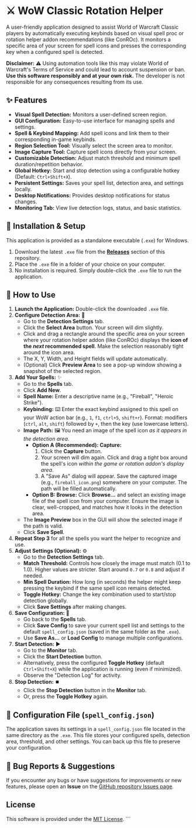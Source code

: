 # ⚔️ WoW Classic Rotation Helper

A user-friendly application designed to assist World of Warcraft Classic players by automatically executing keybinds based on visual spell proc or rotation helper addon recommendations (like ConROc). It monitors a specific area of your screen for spell icons and presses the corresponding key when a configured spell is detected.

**Disclaimer:** ⚠️ Using automation tools like this may violate World of Warcraft's Terms of Service and could lead to account suspension or ban. **Use this software responsibly and at your own risk.** The developer is not responsible for any consequences resulting from its use.

## ✨ Features

* **Visual Spell Detection:** Monitors a user-defined screen region.
* **GUI Configuration:** Easy-to-use interface for managing spells and settings.
* **Spell & Keybind Mapping:** Add spell icons and link them to their corresponding in-game keybinds.
* **Region Selection Tool:** Visually select the screen area to monitor.
* **Image Capture Tool:** Capture spell icons directly from your screen.
* **Customizable Detection:** Adjust match threshold and minimum spell duration/repetition behavior.
* **Global Hotkey:** Start and stop detection using a configurable hotkey (Default: `Ctrl+Shift+X`).
* **Persistent Settings:** Saves your spell list, detection area, and settings locally.
* **Desktop Notifications:** Provides desktop notifications for status changes.
* **Monitoring Tab:** View live detection logs, status, and basic statistics.

## 💾 Installation & Setup

This application is provided as a standalone executable (`.exe`) for Windows.

1.  Download the latest `.exe` file from the **[Releases](link/to/your/releases)** section of this repository.
2.  Place the `.exe` file in a folder of your choice on your computer.
3.  No installation is required. Simply double-click the `.exe` file to run the application.

## 🚀 How to Use

1.  **Launch the Application:** Double-click the downloaded `.exe` file.
2.  **Configure Detection Area:** 🎯
    * Go to the **Detection Settings** tab.
    * Click the **Select Area** button. Your screen will dim slightly.
    * Click and drag a rectangle around the specific area on your screen where your rotation helper addon (like ConROc) displays the **icon of the *next* recommended spell**. Make the selection reasonably tight around the icon area.
    * The X, Y, Width, and Height fields will update automatically.
    * (Optional) Click **Preview Area** to see a pop-up window showing a snapshot of the selected region.
3.  **Add Your Spells:** ✨
    * Go to the **Spells** tab.
    * Click **Add New**.
    * **Spell Name:** Enter a descriptive name (e.g., "Fireball", "Heroic Strike").
    * **Keybinding:** ⌨️ Enter the exact keybind assigned to this spell on your WoW action bar (e.g., `1`, `f1`, `ctrl+5`, `shift+r`). Format: modifiers (`ctrl`, `alt`, `shift`) followed by `+`, then the key (use lowercase letters).
    * **Image Path:** 🖼️ You need an image of the spell icon *as it appears in the detection area*.
        * **Option A (Recommended): Capture:**
            1.  Click the **Capture** button.
            2.  Your screen will dim again. Click and drag a *tight* box around the spell's icon *within the game or rotation addon's display area*.
            3.  A "Save As" dialog will appear. Save the captured image (e.g., `fireball_icon.png`) somewhere on your computer. The path will be filled automatically.
        * **Option B: Browse:** Click **Browse...** and select an existing image file of the spell icon from your computer. Ensure the image is clear, well-cropped, and matches how it looks in the detection area.
    * The **Image Preview** box in the GUI will show the selected image if the path is valid.
    * Click **Save Spell**.
4.  **Repeat Step 3** for all the spells you want the helper to recognize and use.
5.  **Adjust Settings (Optional):** ⚙️
    * Go to the **Detection Settings** tab.
    * **Match Threshold:** Controls how closely the image must match (0.1 to 1.0). Higher values are stricter. Start around `0.7` or `0.8` and adjust if needed.
    * **Min Spell Duration:** How long (in seconds) the helper might keep pressing the keybind if the same spell icon remains detected.
    * **Toggle Hotkey:** Change the key combination used to start/stop detection globally.
    * Click **Save Settings** after making changes.
6.  **Save Configuration:** 💾
    * Go back to the **Spells** tab.
    * Click **Save Config** to save your current spell list and settings to the default `spell_config.json` (saved in the same folder as the `.exe`).
    * Use **Save As...** or **Load Config** to manage multiple configurations.
7.  **Start Detection:** ▶️
    * Go to the **Monitor** tab.
    * Click the **Start Detection** button.
    * Alternatively, press the configured **Toggle Hotkey** (default `Ctrl+Shift+X`) while the application is running (even if minimized).
    * Observe the "Detection Log" for activity.
8.  **Stop Detection:** ⏹️
    * Click the **Stop Detection** button in the **Monitor** tab.
    * Or, press the **Toggle Hotkey** again.

## 📄 Configuration File (`spell_config.json`)

The application saves its settings in a `spell_config.json` file located in the same directory as the `.exe`. This file stores your configured spells, detection area, threshold, and other settings. You can back up this file to preserve your configuration.

## 🐞 Bug Reports & Suggestions

If you encounter any bugs or have suggestions for improvements or new features, please open an **Issue** on the [GitHub repository Issues page](link/to/your/issues).

## License

This software is provided under the [MIT License](link/to/your/license/file_or_text). ```

